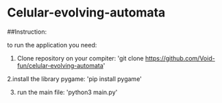 # Celular-evolving-automata

##Instruction: 

to run the application you need:
1. Clone repository on your compiter:
'git clone https://github.com/Void-fun/celular-evolving-automata'
   
2.install the library pygame:
'pip install pygame'
   
3. run the main file:
'python3 main.py'
